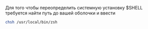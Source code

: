 Для того чтобы переопределить системную установку $SHELL требуется найти путь до вашей оболочки и ввести

```bash
chsh /usr/local/bin/zsh
```
